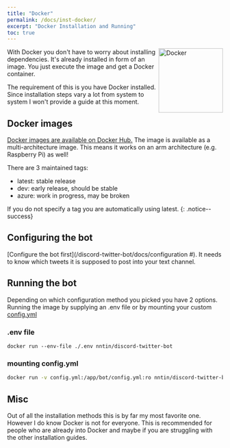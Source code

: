 ```yaml
---
title: "Docker"
permalink: /docs/inst-docker/
excerpt: "Docker Installation and Running"
toc: true
---
```


<img class="doc-img" src="{{ site.baseurl }}/assets/images/docker.png" alt="Docker" style="width: 150px; float: right;"/>
With Docker you don't have to worry about installing dependencies. It's
already installed in form of an image. You just execute the image and get
a Docker container.

The requirement of this is you have Docker installed. Since installation steps
vary a lot from system to system I won't provide a guide at this moment.

## Docker images

[Docker images are available on Docker Hub.](https://cloud.docker.com/repository/docker/nntin/discord-twitter-bot/tags)
The image is available as a multi-architecture image. This means it works
on an arm architecture (e.g. Raspberry Pi) as well!

There are 3 maintained tags:  
* latest: stable release
* dev: early release, should be stable
* azure: work in progress, may be broken

If you do not specify a tag you are automatically using latest.
{: .notice--success}

## Configuring the bot

[Configure the bot first](/discord-twitter-bot/docs/configuration #). It needs
to know which tweets it is supposed to post into your text channel.

## Running the bot

Depending on which configuration method you picked you have 2 options. Running
the image by supplying an .env file or by mounting your custom
[config.yml](https://github.com/NNTin/discord-twitter-bot/blob/azure/bot/config.yml)

### .env file

```
docker run --env-file ./.env nntin/discord-twitter-bot
```

### mounting config.yml

```bash
docker run -v config.yml:/app/bot/config.yml:ro nntin/discord-twitter-bot
```

## Misc

Out of all the installation methods this is by far my most favorite one.
However I do know Docker is not for everyone. This is recommended for people
who are already into Docker and maybe if you are struggling with the other
installation guides.
